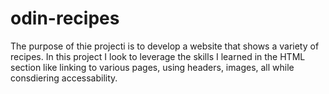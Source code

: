# odin-recipes
The purpose of thie projecti is to develop a website that shows a variety of recipes. In this project I look to leverage the skills I learned in the HTML section like linking to various pages, using headers, images, all while consdiering accessability.